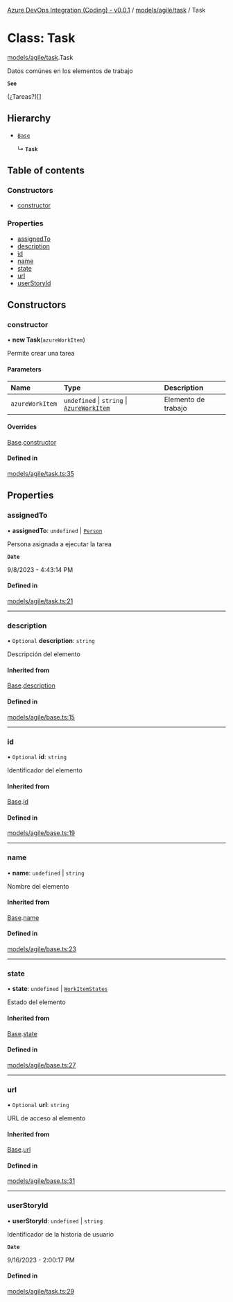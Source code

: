 [Azure DevOps Integration (Coding) - v0.0.1](../README.md) / [models/agile/task](../modules/models_agile_task.md) / Task

# Class: Task

[models/agile/task](../modules/models_agile_task.md).Task

Datos comúnes en los elementos de trabajo

**`See`**

(¿Tareas?)[]

## Hierarchy

- [`Base`](models_agile_base.Base.md)

  ↳ **`Task`**

## Table of contents

### Constructors

- [constructor](models_agile_task.Task.md#constructor)

### Properties

- [assignedTo](models_agile_task.Task.md#assignedto)
- [description](models_agile_task.Task.md#description)
- [id](models_agile_task.Task.md#id)
- [name](models_agile_task.Task.md#name)
- [state](models_agile_task.Task.md#state)
- [url](models_agile_task.Task.md#url)
- [userStoryId](models_agile_task.Task.md#userstoryid)

## Constructors

### constructor

• **new Task**(`azureWorkItem`)

Permite crear una tarea

#### Parameters

| Name | Type | Description |
| :------ | :------ | :------ |
| `azureWorkItem` | `undefined` \| `string` \| [`AzureWorkItem`](models_azureDevOps_azureWorkItem.AzureWorkItem.md) | Elemento de trabajo |

#### Overrides

[Base](models_agile_base.Base.md).[constructor](models_agile_base.Base.md#constructor)

#### Defined in

[models/agile/task.ts:35](https://github.com/jeysgar1/azure-devops-api-kms/blob/28b9ee1/src/models/agile/task.ts#L35)

## Properties

### assignedTo

• **assignedTo**: `undefined` \| [`Person`](models_agile_person.Person.md)

Persona asignada a ejecutar la tarea

**`Date`**

9/8/2023 - 4:43:14 PM

#### Defined in

[models/agile/task.ts:21](https://github.com/jeysgar1/azure-devops-api-kms/blob/28b9ee1/src/models/agile/task.ts#L21)

___

### description

• `Optional` **description**: `string`

Descripción del elemento

#### Inherited from

[Base](models_agile_base.Base.md).[description](models_agile_base.Base.md#description)

#### Defined in

[models/agile/base.ts:15](https://github.com/jeysgar1/azure-devops-api-kms/blob/28b9ee1/src/models/agile/base.ts#L15)

___

### id

• `Optional` **id**: `string`

Identificador del elemento

#### Inherited from

[Base](models_agile_base.Base.md).[id](models_agile_base.Base.md#id)

#### Defined in

[models/agile/base.ts:19](https://github.com/jeysgar1/azure-devops-api-kms/blob/28b9ee1/src/models/agile/base.ts#L19)

___

### name

• **name**: `undefined` \| `string`

Nombre del elemento

#### Inherited from

[Base](models_agile_base.Base.md).[name](models_agile_base.Base.md#name)

#### Defined in

[models/agile/base.ts:23](https://github.com/jeysgar1/azure-devops-api-kms/blob/28b9ee1/src/models/agile/base.ts#L23)

___

### state

• **state**: `undefined` \| [`WorkItemStates`](../enums/categories_workItemStates.WorkItemStates.md)

Estado del elemento

#### Inherited from

[Base](models_agile_base.Base.md).[state](models_agile_base.Base.md#state)

#### Defined in

[models/agile/base.ts:27](https://github.com/jeysgar1/azure-devops-api-kms/blob/28b9ee1/src/models/agile/base.ts#L27)

___

### url

• `Optional` **url**: `string`

URL de acceso al elemento

#### Inherited from

[Base](models_agile_base.Base.md).[url](models_agile_base.Base.md#url)

#### Defined in

[models/agile/base.ts:31](https://github.com/jeysgar1/azure-devops-api-kms/blob/28b9ee1/src/models/agile/base.ts#L31)

___

### userStoryId

• **userStoryId**: `undefined` \| `string`

Identificador de la historia de usuario

**`Date`**

9/16/2023 - 2:00:17 PM

#### Defined in

[models/agile/task.ts:29](https://github.com/jeysgar1/azure-devops-api-kms/blob/28b9ee1/src/models/agile/task.ts#L29)
